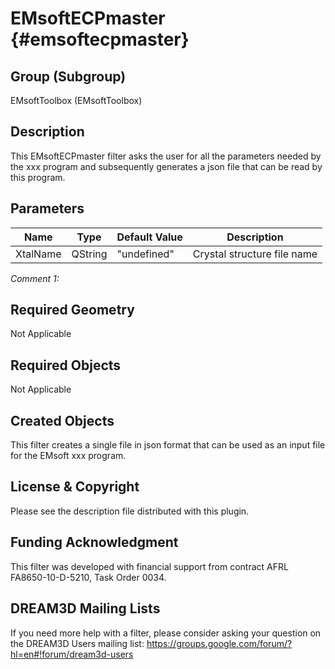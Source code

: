  EMsoftECPmaster {#emsoftecpmaster}
=============

## Group (Subgroup) ##
EMsoftToolbox (EMsoftToolbox)

## Description ##
This EMsoftECPmaster filter asks the user for all the parameters needed by the xxx program and subsequently generates a json file that can be read by this program.

## Parameters ##
| Name | Type | Default Value | Description |
|------|------|------|------|
| XtalName| QString | "undefined" | Crystal structure file name |

*Comment 1:* 

## Required Geometry ##

Not Applicable

## Required Objects ##

Not Applicable

## Created Objects ##

This filter creates a single file in json format that can be used as an input file for the EMsoft xxx program.

## License & Copyright ##

Please see the description file distributed with this plugin.

## Funding Acknowledgment ##

This filter was developed with financial support from contract AFRL FA8650-10-D-5210, Task Order 0034.

## DREAM3D Mailing Lists ##

If you need more help with a filter, please consider asking your question on the DREAM3D Users mailing list:
https://groups.google.com/forum/?hl=en#!forum/dream3d-users

